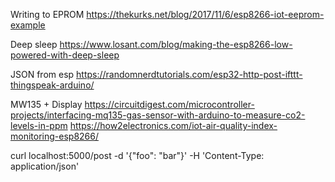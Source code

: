Writing to EPROM
https://thekurks.net/blog/2017/11/6/esp8266-iot-eeprom-example

Deep sleep
https://www.losant.com/blog/making-the-esp8266-low-powered-with-deep-sleep

JSON from esp
https://randomnerdtutorials.com/esp32-http-post-ifttt-thingspeak-arduino/

MW135 + Display
https://circuitdigest.com/microcontroller-projects/interfacing-mq135-gas-sensor-with-arduino-to-measure-co2-levels-in-ppm
https://how2electronics.com/iot-air-quality-index-monitoring-esp8266/

curl localhost:5000/post -d '{"foo": "bar"}' -H 'Content-Type: application/json'